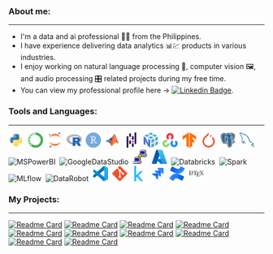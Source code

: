 ### About me: 
---
- I'm a data and ai professional 👨‍🏫 from the Philippines.
- I have experience delivering data analytics 📊💹 products in various industries.
- I enjoy working on natural language processing 💁, computer vision 🖼️, and audio processing 🎛️ related projects during my free time.
- You can view my professional profile here -> [![Linkedin Badge](https://img.shields.io/badge/-linkedin-blue?style=flat&logo=Linkedin&logoColor=white)](https://www.linkedin.com/in/dave-jammin-bacad/).

### Tools and Languages:
---
<div>
  <img src="https://github.com/devicons/devicon/blob/master/icons/python/python-original.svg" title="Python" alt="Python" width="30" height="30"/>&nbsp;
  <img src="https://github.com/devicons/devicon/blob/master/icons/anaconda/anaconda-original.svg" title="Anaconda" alt="Anaconda" width="30" height="30"/>&nbsp;
  <img src="https://github.com/devicons/devicon/blob/master/icons/jupyter/jupyter-original.svg" title="Jupyter" alt="Jupyter" width="30" height="30"/>&nbsp;
  <img src="https://github.com/devicons/devicon/blob/master/icons/r/r-original.svg" title="R" alt="R" width="30" height="30"/>&nbsp;
  <img src="https://github.com/devicons/devicon/blob/master/icons/rstudio/rstudio-original.svg" title="RStudio" alt="RStudio" width="30" height="30"/>&nbsp;
  <img src="https://github.com/devicons/devicon/blob/master/icons/matlab/matlab-original.svg" title="Matlab" alt="Matlab" width="30" height="30"/>&nbsp;
  <img src="https://github.com/devicons/devicon/blob/master/icons/pandas/pandas-original.svg" title="Pandas" alt="Pandas" width="30" height="30"/>&nbsp;
  <img src="https://github.com/devicons/devicon/blob/master/icons/numpy/numpy-original.svg" title="Numpy" alt="Numpy" width="30" height="30"/>&nbsp;
  <img src="https://github.com/devicons/devicon/blob/master/icons/opencv/opencv-original.svg" title="OpenCV" alt="OpenCV" width="30" height="30"/>&nbsp;
  <img src="https://github.com/devicons/devicon/blob/master/icons/tensorflow/tensorflow-original.svg" title="Tensorflow" alt="Tensorflow" width="30" height="30"/>&nbsp;
  <img src="https://github.com/devicons/devicon/blob/master/icons/pytorch/pytorch-original.svg" title="Pytorch" alt="Pytorch" width="30" height="30"/>&nbsp;
  <img src="https://github.com/devicons/devicon/blob/master/icons/postgresql/postgresql-original.svg" title="PostgreSQL" alt="PostgreSQL" width="30" height="30"/>&nbsp;
  <img src="https://github.com/devicons/devicon/blob/master/icons/mysql/mysql-original.svg" title="MySQL" alt="MySQL" width="30" height="30"/>&nbsp;
  <img src="https://access.tufts.edu/sites/default/files/styles/app_store_product_image/public/2022-03/0d08d9c7-0113-4e05-9cc7-f69b103af243.png?itok=bno2Koyn" title="MSPowerBI" alt="MSPowerBI" width="30" height="30"/>&nbsp;
  <img src="https://github.com/djbacad/djbacad/assets/61301478/3626b8f1-c1ff-45ba-af8c-b6395c0123a5" title="GoogleDataStudio" alt="GoogleDataStudio" width="30" height="30"/>&nbsp;
  <img src="https://github.com/devicons/devicon/blob/master/icons/putty/putty-original.svg" title="Putty" alt="Putty" width="30" height="30"/>&nbsp;
  <img src="https://github.com/devicons/devicon/blob/master/icons/azure/azure-original.svg" title="Azure" alt="Azure" width="30" height="30"/>&nbsp;
  <img src="https://cdn.icon-icons.com/icons2/2699/PNG/512/databricks_logo_icon_170295.png" title="Databricks" alt="Databricks" width="30" height="30"/>&nbsp;
  <img src="https://cdn.icon-icons.com/icons2/2699/PNG/512/apache_spark_logo_icon_170560.png" title="Spark" alt="Spark" width="30" height="30"/>&nbsp;
  <img src="https://avatars.githubusercontent.com/u/61449322?v=4" title="MLflow" alt="MLflow" width="30" height="30"/>&nbsp;
  <img src="https://cdn.icon-icons.com/icons2/2699/PNG/512/datarobot_logo_icon_169296.png" title="DataRobot" alt="DataRobot" width="30" height="30"/>&nbsp;
  <img src="https://github.com/devicons/devicon/blob/master/icons/vscode/vscode-original.svg" title="VSCode" alt="VSCode" width="30" height="30"/>&nbsp;
  <img src="https://github.com/devicons/devicon/blob/master/icons/git/git-original.svg" title="Git" alt="Git" width="30" height="30"/>&nbsp;
  <img src="https://github.com/devicons/devicon/blob/master/icons/kaggle/kaggle-original.svg" title="Kaggle" alt="Kaggle" width="30" height="30"/>&nbsp;
  <img src="https://github.com/devicons/devicon/blob/master/icons/jira/jira-original.svg" title="Jira" alt="Jira" width="30" height="30"/>&nbsp;
  <img src="https://github.com/devicons/devicon/blob/master/icons/confluence/confluence-original.svg" title="Confluence" alt="Confluence" width="30" height="30"/>&nbsp;
  <img src="https://github.com/devicons/devicon/blob/master/icons/latex/latex-original.svg" title="Latex" alt="Latex" width="30" height="30"/>&nbsp;
</div>

### My Projects:
---
[![Readme Card](https://github-readme-stats.vercel.app/api/pin/?username=djbacad&repo=vehicle-height-estimation&theme=noctis_minimus&description_lines_count=9)](https://github.com/djbacad/vehicle-height-estimation)
[![Readme Card](https://github-readme-stats.vercel.app/api/pin/?username=djbacad&repo=rag-dota2-patch-notes-assistant&theme=noctis_minimus&description_lines_count=6)](https://github.com/djbacad/rag-dota2-patch-notes-assistant)
[![Readme Card](https://github-readme-stats.vercel.app/api/pin/?username=djbacad&repo=vectordb-for-similarity-search&theme=noctis_minimus&description_lines_count=3)](https://github.com/djbacad/vectordb-for-similarity-search)
[![Readme Card](https://github-readme-stats.vercel.app/api/pin/?username=djbacad&repo=guitar-chord-recognition&theme=noctis_minimus&description_lines_count=3)](https://github.com/djbacad/guitar-chord-recognition)
[![Readme Card](https://github-readme-stats.vercel.app/api/pin/?username=djbacad&repo=hard-hat-detection&theme=noctis_minimus&description_lines_count=3)](https://github.com/djbacad/hard-hat-detection)
[![Readme Card](https://github-readme-stats.vercel.app/api/pin/?username=djbacad&repo=zero-shot-classifier-medical-consultation&theme=noctis_minimus&description_lines_count=3)](https://github.com/djbacad/zero-shot-classifier-medical-consultation)
[![Readme Card](https://github-readme-stats.vercel.app/api/pin/?username=djbacad&repo=piano-next-note-gen&theme=noctis_minimus&description_lines_count=3)](https://github.com/djbacad/piano-next-note-gen)
[![Readme Card](https://github-readme-stats.vercel.app/api/pin/?username=djbacad&repo=fine-tuning-for-toxicity-detection&theme=noctis_minimus&description_lines_count=3)](https://github.com/djbacad/fine-tuning-for-toxicity-detection)
[![Readme Card](https://github-readme-stats.vercel.app/api/pin/?username=djbacad&repo=rag-for-indian-food-recipes&theme=noctis_minimus&description_lines_count=6)](https://github.com/djbacad/rag-for-indian-food-recipes)
[![Readme Card](https://github-readme-stats.vercel.app/api/pin/?username=djbacad&repo=vehicle-height-estimation&theme=noctis_minimus&description_lines_count=6)](https://github.com/djbacad/vehicle-height-estimation)




<!--
**djbacad/djbacad** is a ✨ _special_ ✨ repository because its `README.md` (this file) appears on your GitHub profile.

